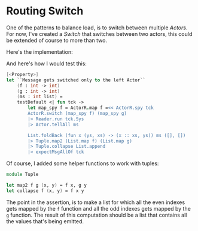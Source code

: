 # Routing Switch
One of the patterns to balance load, is to switch between multiple _Actors_. 
For now, I've created a _Switch_ that switches between two actors, this could be extended of course to more than two.

Here's the implementation:

And here's how I would test this:

```fsharp
[<Property>]
let ``Message gets switched only to the left Actor`` 
    (f : int -> int) 
    (g : int -> int) 
    (ms : int list) =
    testDefault <| fun tck ->
        let map_spy f = ActorR.map f =<< ActorR.spy tck
        ActorR.switch (map_spy f) (map_spy g)
        |> Reader.run tck.Sys
        |> Actor.tellAll ms

        List.foldBack (fun x (ys, xs) -> (x :: xs, ys)) ms ([], [])
        |> Tuple.map2 (List.map f) (List.map g)
        |> Tuple.collapse List.append
        |> expectMsgAllOf tck
```

Of course, I added some helper functions to work with tuples:

```fsharp
module Tuple

let map2 f g (x, y) = f x, g y
let collapse f (x, y) = f x y
```

The point in the assertion, is to make a list for which all the even indexes gets mapped by the ```f``` function and all the
odd indexes gets mapped by the ```g``` function.
The result of this computation should be a list that contains all the values that's being emitted.
